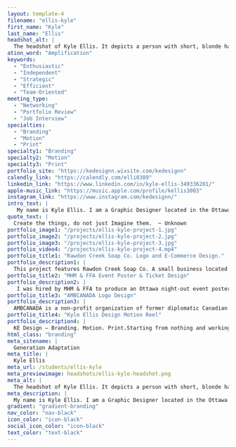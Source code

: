 ```yaml
---
layout: template-4
filename: "ellis-kyle" 
first_name: "Kyle"
last_name: "Ellis"
headshot_alt: |
  The headshot of Kyle Ellis. It depicts a person with short, blonde hair smiling brightly at the camera whilst holding their chin with one hand.
ation_word: "Amplification"
keywords:
  - "Enthusiastic"
  - "Independent"
  - "Strategic"
  - "Efficient"
  - "Team-Oriented"
meeting_type:
  - "Networking"
  - "Portfolio Review"
  - "Job Interview"
specialties:
  - "Branding"
  - "Motion"
  - "Print"
specialty1: "Branding"
specialty2: "Motion"
specialty3: "Print"
portfolio_site: "https://kedesignn.wixsite.com/kedesignn"
calendly_link: "https://calendly.com/elli0389"
linkedin_link: "https://www.linkedin.com/in/kyle-ellis-349336201/"
apple-music_link: "https://music.apple.com/profile/kellis3003"
instagram_link: "https://www.instagram.com/kedesignn/"
intro_text: |
   My name is Kyle Ellis. I am a Graphic Designer located in the Ottawa region. I specialize in business branding however, consider myself adaptable and a "Jack-of-all-trades" in the design industry.  Identity, growth and change is the reason why I am a designer. I persevere and prove to individuals I have what it takes and I will not stop working till I achieve it. Starting in a photography-driven career, my goal was to widen my horizons and build on with graphic design services. Now I believe I am a graphic designer with photography services.
quote_text: |
  Create the things, do not just Imagine them.  ~ Unknown
portfolio_image1: "/projects/ellis-kyle-project-1.jpg"
portfolio_image2: "/projects/ellis-kyle-project-2.jpg"
portfolio_image3: "/projects/ellis-kyle-project-3.jpg"
portfolio_video4: "/projects/ellis-kyle-project-4.mp4"
portfolio_title1: "Rawdon Creek Soap Co. Logo and E-Commerce Design."
portfolio_description1: |
  This project features Rawdon Creek Soap Co. A small business located in Stirling Rawdon. This collaboration piece entailed a rebrand and redesign of Rawdon Creek's website and logo. Within the first week of release, their website created a return of investment and generated extra un-tapped income. Targeting Rawdon Creeks' audience by design choices such as colour and imagery and making the website more accessible is benefiting the customer and organization with the business owners. 
portfolio_title2: "MHM & FFA Event Poster & Ticket Design"
portfolio_description2: |
   I was hired by MHM & FFA to produce an Ottawa night-out event poster and tickets. This design uses a strong type hierarchy and layout featuring the main component of the MHM logo. It is very legible and uses white space with the photography elements to engage the audience. This poster, after production, generated a sold-out event raising funds for this organization.
portfolio_title3: "AMBCANADA Logo Design"
portfolio_description3: |
  AMBCANADA is a non-profit organization of former diplomatic Canadian Heads of Mission & Ambassadors. The goal of this project is to modernize the organization’s logo and build a memorable brand. The new logo includes bilingual scripts. The new design will be applied to letterheads, websites, banners and promotional materials. AMBCANADA’s logo design represents the simplicity and accessibility of AMBCANADA. The ability of connection, leadership and voice is portrayed through this logo design.
portfolio_title4: "Kyle Ellis Design Motion Reel"
portfolio_description4: |
  KE Design — Branding. Motion. Print.Starting from nothing and working my way to the top is success in my eyes with any project I take on. Take a look at my motion reel that showcases some of my best motion pieces!
html_class: "branding"
meta_sitename: |
  Generation Adaptation
meta_title: |
  Kyle Ellis
meta_url: /students/ellis-kyle
meta_previewimage: headshots/ellis-kyle-headshot.png
meta_alt: |
  The headshot of Kyle Ellis. It depicts a person with short, blonde hair smiling brightly at the camera whilst holding their chin with one hand.
meta_description: |
  My name is Kyle Ellis. I am a Graphic Designer located in the Ottawa region. I specialize in business branding however, consider myself adaptable and a "Jack-of-all-trades" in the design industry.  Identity, growth and change is the reason why I am a designer. I persevere and prove to individuals I have what it takes and I will not stop working till I achieve it. Starting in a photography-driven career, my goal was to widen my horizons and build on with graphic design services. Now I believe I am a graphic designer with photography services
gradient: "gradient-branding"
nav_color: "nav-black"
icon_color: "icon-black"
social_icon_color: "icon-black"
text_color: "text-black"
---
```


